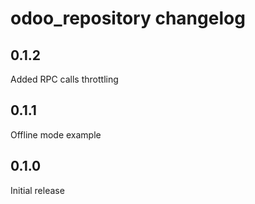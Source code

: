 # odoo_repository changelog

## 0.1.2

Added RPC calls throttling

## 0.1.1

Offline mode example

## 0.1.0

Initial release
